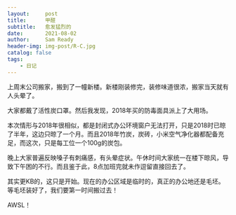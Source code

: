 ```yaml
---
layout:     post
title:      甲醛
subtitle:   愈发猛烈的
date:       2021-08-02
author:     Sam Ready
header-img: img-post/R-C.jpg
catalog: false
tags:
    - 日记
---
```


上周末公司搬家，搬到了一幢新楼。新楼刚装修完，装修味道很浓，搬家当天就有人头晕了。

大家都戴了活性炭口罩。然后我发现，2018年买的防毒面具派上了大用场。

本次情形与2018年很相似，都是封闭式办公环境窗户无法打开，只是2018时已晾了半年，这边只晾了一个月。而且2018年竹炭，炭砖，小米空气净化器都配备充足，而这次，只是每工位一个100g的炭包。

晚上大家普遍反映嗓子有刺痛感，有头晕症状。午休时间大家统一在楼下晾风，导致下午困的不行。而且鉴于此，8点加班完就未作逗留直接回去了。

其实更KB的，这只是开始。现在的办公区域是临时的，真正的办公地还是毛坯。等毛坯装好了，我们要第一时间搬过去！

AWSL！